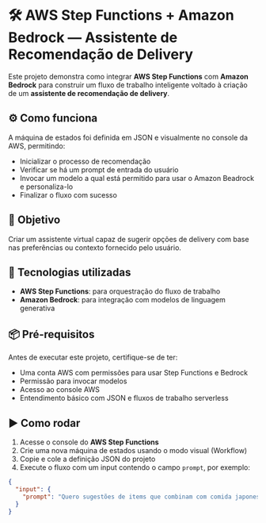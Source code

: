 # 🛠️ AWS Step Functions + Amazon Bedrock — Assistente de Recomendação de Delivery

Este projeto demonstra como integrar **AWS Step Functions** com **Amazon Bedrock** para construir um fluxo de trabalho inteligente voltado à criação de um **assistente de recomendação de delivery**.

## ⚙️ Como funciona

A máquina de estados foi definida em JSON e visualmente no console da AWS, permitindo:

- Inicializar o processo de recomendação
- Verificar se há um prompt de entrada do usuário
- Invocar um modelo a qual está permitido para usar o Amazon Beadrock e personaliza-lo
- Finalizar o fluxo com sucesso

## 🎯 Objetivo

Criar um assistente virtual capaz de sugerir opções de delivery com base nas preferências ou contexto fornecido pelo usuário.

## 🚀 Tecnologias utilizadas

- **AWS Step Functions**: para orquestração do fluxo de trabalho
- **Amazon Bedrock**: para integração com modelos de linguagem generativa


## 📦 Pré-requisitos

Antes de executar este projeto, certifique-se de ter:

- Uma conta AWS com permissões para usar Step Functions e Bedrock
- Permissão para invocar modelos 
- Acesso ao console AWS
- Entendimento básico com JSON e fluxos de trabalho serverless

## ▶️ Como rodar

1. Acesse o console do **AWS Step Functions**
2. Crie uma nova máquina de estados usando o modo visual (Workflow)
3. Copie e cole a definição JSON do projeto
4. Execute o fluxo com um input contendo o campo `prompt`, por exemplo:

```json
{
  "input": {
    "prompt": "Quero sugestões de items que combinam com comida japonesa para entrega"
  }
}

